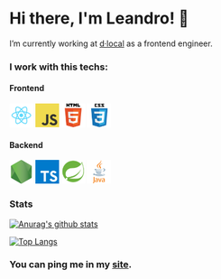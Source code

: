 # Hi there, I'm Leandro! 👋

I’m currently working at [d·local](https://dlocal.com/) as a frontend engineer.
 
### I work with this techs:
#### Frontend
<img height="42" width="42" src="https://raw.githubusercontent.com/github/explore/80688e429a7d4ef2fca1e82350fe8e3517d3494d/topics/react/react.png" /> <img height="42" width="42" src="https://raw.githubusercontent.com/github/explore/80688e429a7d4ef2fca1e82350fe8e3517d3494d/topics/javascript/javascript.png" /> <img height="42" width="42" src="https://raw.githubusercontent.com/github/explore/80688e429a7d4ef2fca1e82350fe8e3517d3494d/topics/html/html.png" /> <img height="42" width="42" src="https://raw.githubusercontent.com/github/explore/80688e429a7d4ef2fca1e82350fe8e3517d3494d/topics/css/css.png" />
#### Backend
<img height="42" width="42" src="https://raw.githubusercontent.com/github/explore/80688e429a7d4ef2fca1e82350fe8e3517d3494d/topics/nodejs/nodejs.png" /> <img height="42" width="42" src="https://raw.githubusercontent.com/github/explore/80688e429a7d4ef2fca1e82350fe8e3517d3494d/topics/typescript/typescript.png" /> <img height="42" width="42" src="https://raw.githubusercontent.com/github/explore/80688e429a7d4ef2fca1e82350fe8e3517d3494d/topics/spring-boot/spring-boot.png" /> <img height="42" width="42" src="https://raw.githubusercontent.com/github/explore/80688e429a7d4ef2fca1e82350fe8e3517d3494d/topics/java/java.png" /> 

### Stats
[![Anurag's github stats](https://github-readme-stats.vercel.app/api?username=lmoscheni&show_icons=true&theme=gotham&count_private=true)](https://github.com/lmoscheni/github-readme-stats)

[![Top Langs](https://github-readme-stats.vercel.app/api/top-langs/?username=lmoscheni&layout=compact&hide=python&theme=gotham)](https://github.com/lmoscheni/github-readme-stats)

### You can ping me in my <a href="https://lmoscheni.me" target="blank">site</a>.
